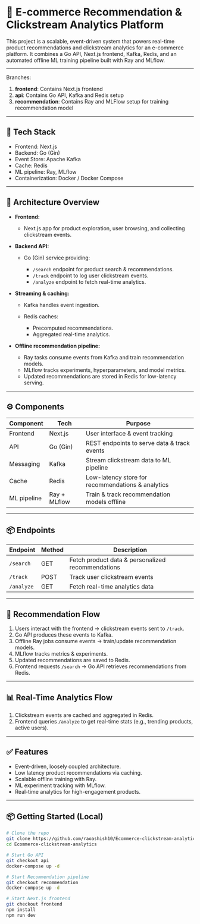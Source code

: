 # 🛒 E-commerce Recommendation & Clickstream Analytics Platform

This project is a scalable, event-driven system that powers real-time product recommendations and clickstream analytics for an e-commerce platform.
It combines a Go API, Next.js frontend, Kafka, Redis, and an automated offline ML training pipeline built with Ray and MLflow.

---
Branches:
1. **frontend**: Contains Next.js frontend
2. **api**: Contains Go API, Kafka and Redis setup
3. **recommendation**: Contains Ray and MLFlow setup for training recommendation model

---

## 🧰 **Tech Stack**

* Frontend: Next.js
* Backend: Go (Gin)
* Event Store: Apache Kafka
* Cache: Redis
* ML pipeline: Ray, MLflow
* Containerization: Docker / Docker Compose

---

## 🚀 **Architecture Overview**

* **Frontend:**

  * Next.js app for product exploration, user browsing, and collecting clickstream events.
* **Backend API:**

  * Go (Gin) service providing:

    * `/search` endpoint for product search & recommendations.
    * `/track` endpoint to log user clickstream events.
    * `/analyze` endpoint to fetch real-time analytics.
* **Streaming & caching:**

  * Kafka handles event ingestion.
  * Redis caches:

    * Precomputed recommendations.
    * Aggregated real-time analytics.
* **Offline recommendation pipeline:**

  * Ray tasks consume events from Kafka and train recommendation models.
  * MLflow tracks experiments, hyperparameters, and model metrics.
  * Updated recommendations are stored in Redis for low-latency serving.

&#x20;

---

## ⚙️ **Components**

| Component   | Tech         | Purpose                                           |
| ----------- | ------------ | ------------------------------------------------- |
| Frontend    | Next.js      | User interface & event tracking                   |
| API         | Go (Gin)     | REST endpoints to serve data & track events       |
| Messaging   | Kafka        | Stream clickstream data to ML pipeline            |
| Cache       | Redis        | Low-latency store for recommendations & analytics |
| ML pipeline | Ray + MLflow | Train & track recommendation models offline       |

---

## 📦 **Endpoints**

| Endpoint   | Method | Description                                       |
| ---------- | ------ | ------------------------------------------------- |
| `/search`  | GET    | Fetch product data & personalized recommendations |
| `/track`   | POST   | Track user clickstream events                     |
| `/analyze` | GET    | Fetch real-time analytics data                    |

---

## 🧪 **Recommendation Flow**

1. Users interact with the frontend → clickstream events sent to `/track`.
2. Go API produces these events to Kafka.
3. Offline Ray jobs consume events → train/update recommendation models.
4. MLflow tracks metrics & experiments.
5. Updated recommendations are saved to Redis.
6. Frontend requests `/search` → Go API retrieves recommendations from Redis.

---

## 📊 **Real-Time Analytics Flow**

1. Clickstream events are cached and aggregated in Redis.
2. Frontend queries `/analyze` to get real-time stats (e.g., trending products, active users).

---

## ✅ **Features**

* Event-driven, loosely coupled architecture.
* Low latency product recommendations via caching.
* Scalable offline training with Ray.
* ML experiment tracking with MLflow.
* Real-time analytics for high-engagement products.

---

## 📦 **Getting Started (Local)**

```bash
# Clone the repo
git clone https://github.com/raoashish10/Ecommerce-clickstream-analytics.git
cd Ecommerce-clickstream-analytics

# Start Go API
git checkout api
docker-compose up -d

# Start Recommendation pipeline
git checkout recommendation
docker-compose up -d

# Start Next.js frontend
git checkout frontend
npm install
npm run dev
```
